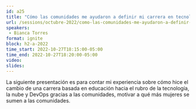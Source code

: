 ```yaml
---
id: a25
title: "Cómo las comunidades me ayudaron a definir mi carrera en tecnología"
url: /sessions/octubre-2022/como-las-comunidades-me-ayudaron-a-definir-mi-carrera-en-tecnologia
speakers:
 - Bianca Torres
format: ignite
block: h2-a-2022
time_start: 2022-10-27T18:15:00-05:00
time_end: 2022-10-27T18:20:00-05:00
video:
slides:
---
```


La siguiente presentación es para contar mi experiencia sobre cómo hice el cambio de una carrera basada en educación hacia el rubro de la tecnología, la nube y DevOps gracias a las comunidades, motivar a qué más mujeres se sumen a las comunidades.
